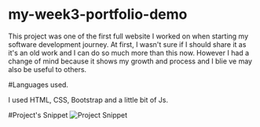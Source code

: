 # my-week3-portfolio-demo

This project was one of the first full website I worked on when starting my software development journey. At first, I wasn't sure if I should share it as it's an old work and I can do so much more than this now. However I had a change of mind because it shows my growth and process and I blie ve may also be useful to others.

#Languages used.

I used HTML, CSS, Bootstrap and a little bit of Js.

#Project's Snippet
<img src="" alt="Project Snippet">
